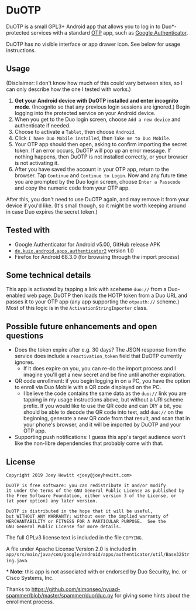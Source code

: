 # DuOTP

DuOTP is a small GPL3+ Android app that allows you to log in to Duo*-protected services with a standard [OTP](https://en.wikipedia.org/wiki/One-time_password "one-time password") app, such as [Google Authenticator](https://github.com/google/google-authenticator-android).

DuOTP has no visible interface or app drawer icon. See below for usage instructions.

## Usage

(Disclaimer: I don't know how much of this could vary between sites, so I can only describe how the one I tested with works.)

1. **Get your Android device with DuOTP installed and enter incognito mode**. (Incognito so that any previous login sessions are ignored.) Begin logging into the protected service on your Android device.
1. When you get to the Duo login screen, choose `Add a new device` and authenticate if needed.
1. Choose to activate a `Tablet`, then choose `Android`.
1. Click `I have Duo Mobile installed`, then `Take me to Duo Mobile`.
1. Your OTP app should then open, asking to confirm importing the secret token. If an error occurs, DuOTP will pop up an error message. If nothing happens, then DuOTP is not installed correctly, or your browser is not activating it.
1. After you have saved the account in your OTP app, return to the browser. Tap `Continue` and `Continue to Login`. Now and any future time you are prompted by the Duo login screen, choose `Enter a Passcode` and copy the numeric code from your OTP app.

After this, you don't need to use DuOTP again, and may remove it from your device if you'd like. (It's small though, so it might be worth keeping around in case Duo expires the secret token.)

## Tested with

* Google Authenticator for Android v5.00, GitHub release APK
* [`de.kuix.android.apps.authenticator2`](https://github.com/kaie/otp-authenticator-android) version 1.0
* Firefox for Android 68.3.0 (for browsing through the import process)

## Some technical details
This app is activated by tapping a link with sceheme `duo://` from a Duo-enabled web page. DuOTP then loads the HOTP token from a Duo URL and passes it to your OTP app (any app supporting the `otpauth://` scheme.) Most of this logic is in the `ActivationStringImporter` class.

## Possible future enhancements and open questions

* Does the token expire after e.g. 30 days? The JSON response from the service does include a `reactivation_token` field that DuOTP currently ignores.
    * If it does expire on you, you can re-do the import process and I imagine you'll get a new secret and be fine until another expiration.
* QR code enrollment: if you begin logging in on a PC, you have the option to enroll via Duo Mobile with a QR code displayed on the PC.
    * I believe the code contains the same data as the `duo://` link you are tapping in my usage instructions above, but without a URI scheme prefix. If you would like to use the QR code and can DIY a bit, you should be able to decode the QR code into text, add `duo://` on the beginning, generate a new QR code from that result, and scan that in your phone's browser, and it will be imported by DuOTP and your OTP app.
* Supporting push notifications: I guess this app's target audience won't like the non-libre dependencies that probably come with that.

## License

```
Copyright 2019 Joey Hewitt <joey@joeyhewitt.com>

DuOTP is free software: you can redistribute it and/or modify
it under the terms of the GNU General Public License as published by
the Free Software Foundation, either version 3 of the License, or
(at your option) any later version.

DuOTP is distributed in the hope that it will be useful,
but WITHOUT ANY WARRANTY; without even the implied warranty of
MERCHANTABILITY or FITNESS FOR A PARTICULAR PURPOSE.  See the
GNU General Public License for more details.
```

The full GPLv3 license text is included in the file `COPYING`.

A file under Apache License Version 2.0 is included in `app/src/main/java/com/google/android/apps/authenticator/util/Base32String.java`.

\* **Note**: this app is not associated with or endorsed by Duo Security, Inc. or Cisco Systems, Inc.

Thanks to https://github.com/simonseo/nyuad-spammer/blob/master/spammer/duo/duo.py for giving some hints about the enrollment process.
